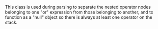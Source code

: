 This class is used during parsing to separate the nested operator nodes belonging to one "or" expression from those belonging to another, and to function as a "null" object so there is always at least one operator on the stack.